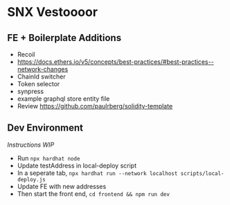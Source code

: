 # SNX Vestoooor

## FE + Boilerplate Additions
* Recoil
* https://docs.ethers.io/v5/concepts/best-practices/#best-practices--network-changes
* ChainId switcher
* Token selector
* synpress
* example graphql store entity file
* Review https://github.com/paulrberg/solidity-template

## Dev Environment
*Instructions WIP*

* Run `npx hardhat node`
* Update testAddress in local-deploy script
* In a seperate tab, `npx hardhat run --network localhost scripts/local-deploy.js`
* Update FE with new addresses
* Then start the front end, `cd frontend && npm run dev`
